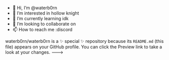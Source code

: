 - 👋 Hi, I’m @waterb0rn
- 👀 I’m interested in hollow knight
- 🌱 I’m currently learning idk
- 💞️ I’m looking to collaborate on 
- 📫 How to reach me :discord

waterb0rn/waterb0rn is a ✨ special ✨ repository because its `README.md` (this file) appears on your GitHub profile.
You can click the Preview link to take a look at your changes.
--->
